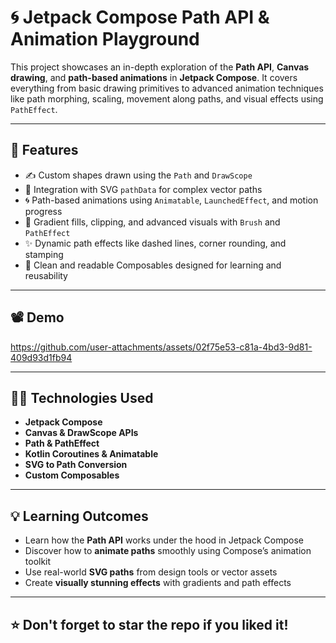 # 🌀 Jetpack Compose Path API & Animation Playground

This project showcases an in-depth exploration of the **Path API**, **Canvas drawing**, and **path-based animations** in **Jetpack Compose**. It covers everything from basic drawing primitives to advanced animation techniques like path morphing, scaling, movement along paths, and visual effects using `PathEffect`.

---

## 🎯 Features

- ✍️ Custom shapes drawn using the `Path` and `DrawScope`
- 📐 Integration with SVG `pathData` for complex vector paths
- 🌀 Path-based animations using `Animatable`, `LaunchedEffect`, and motion progress
- 🎨 Gradient fills, clipping, and advanced visuals with `Brush` and `PathEffect`
- ✨ Dynamic path effects like dashed lines, corner rounding, and stamping
- 🧠 Clean and readable Composables designed for learning and reusability

---

## 📽️ Demo



https://github.com/user-attachments/assets/02f75e53-c81a-4bd3-9d81-409d93d1fb94



---

## 🧑‍💻 Technologies Used

- **Jetpack Compose**
- **Canvas & DrawScope APIs**
- **Path & PathEffect**
- **Kotlin Coroutines & Animatable**
- **SVG to Path Conversion**
- **Custom Composables**

---


## 💡 Learning Outcomes

* Learn how the **Path API** works under the hood in Jetpack Compose
* Discover how to **animate paths** smoothly using Compose’s animation toolkit
* Use real-world **SVG paths** from design tools or vector assets
* Create **visually stunning effects** with gradients and path effects

---


## ⭐️ Don't forget to star the repo if you liked it!
